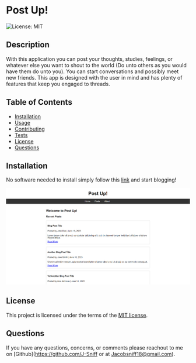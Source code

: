 # Post Up!

  ![License: MIT](https://img.shields.io/badge/License-MIT-yellow.svg)

## Description

  With this application you can post your thoughts, studies, feelings, or whatever else you want to shout to the world (Do unto others as you would have them do unto you). You can start conversations and possibly meet new friends. This app is designed with the user in mind and has plenty of features that keep you engaged to threads.

## Table of Contents

- [Installation](#installation)
- [Usage](#usage)
- [Contributing](#contributing)
- [Tests](#tests)
- [License](#license)
- [Questions](#questions)

## Installation

  No software needed to install simply follow this [link](https://j-sniff.github.io/Post_Up/) and start blogging!

  ![screenshot of website](/assets/Screenshot%202023-06-18%20182540.png)
  
## License

This project is licensed under the terms of the [MIT license](https://opensource.org/licenses/MIT).
    

## Questions

  If you have any questions, concerns, or comments please reachout to me on [Github](https://github.com/J-Sniff or at Jacobsniff18@gmail.com).
